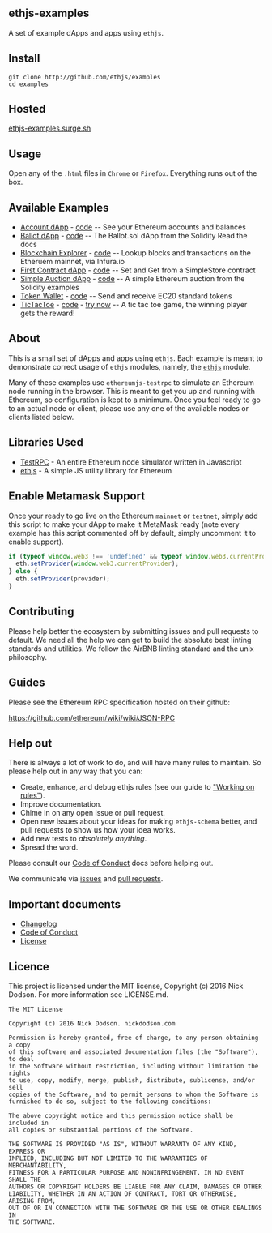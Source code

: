 ## ethjs-examples

A set of example dApps and apps using `ethjs`.

## Install

```
git clone http://github.com/ethjs/examples
cd examples
```

## Hosted

[ethjs-examples.surge.sh](http://ethjs-examples.surge.sh)

## Usage

Open any of the `.html` files in `Chrome` or `Firefox`. Everything runs out of the box.

## Available Examples

  - [Account dApp](http://ethjs-examples.surge.sh/accounts.html) - [code](./accounts.html) -- See your Ethereum accounts and balances
  - [Ballot dApp](http://ethjs-examples.surge.sh/ballot.html) - [code](./ballot.html) -- The Ballot.sol dApp from the Solidity Read the docs
  - [Blockchain Explorer](http://ethjs-examples.surge.sh/blockchain-explorer.html) -  [code](./blockchain-explorer.html) -- Lookup blocks and transactions on the Etheruem mainnet, via Infura.io
  - [First Contract dApp](http://ethjs-examples.surge.sh/first-contract.html) -  [code](./first-contract.html) -- Set and Get from a SimpleStore contract
  - [Simple Auction dApp](http://ethjs-examples.surge.sh/simple-auction.html) -  [code](./simple-auction.html) -- A simple Ethereum auction from the Solidity examples
  - [Token Wallet](http://ethjs-examples.surge.sh/token-wallet.html) -  [code](./token-wallet.html) -- Send and receive EC20 standard tokens
  - [TicTacToe](http://ethjs-examples.surge.sh/tictactoe.html) -  [code](./tictactoe.html) - [try now](http://www.webpackbin.com/4yJyG0hrG) -- A tic tac toe game, the winning player gets the reward!

## About

This is a small set of dApps and apps using `ethjs`. Each example is meant to demonstrate correct usage of `ethjs` modules, namely, the [`ethjs`](http://github.com/ethjs/ethjs) module.

Many of these examples use `ethereumjs-testrpc` to simulate an Ethereum node running in the browser. This is meant to get you up and running with Ethereum, so configuration is kept to a minimum. Once you feel ready to go to an actual node or client, please use any one of the available nodes or clients listed below.

## Libraries Used

  - [TestRPC](http://github.com/ethereumjs/testrpc) - An entire Ethereum node simulator written in Javascript
  - [ethjs](http://github.com/ethjs/ethjs) - A simple JS utility library for Ethereum

## Enable Metamask Support

Once your ready to go live on the Ethereum `mainnet` or `testnet`, simply add this script to make your dApp to make it MetaMask ready (note every example has this script commented off by default, simply uncomment it to enable support).

```js
if (typeof window.web3 !== 'undefined' && typeof window.web3.currentProvider !== 'undefined') {
  eth.setProvider(window.web3.currentProvider);
} else {
  eth.setProvider(provider);
}
```

## Contributing

Please help better the ecosystem by submitting issues and pull requests to default. We need all the help we can get to build the absolute best linting standards and utilities. We follow the AirBNB linting standard and the unix philosophy.

## Guides

Please see the Ethereum RPC specification hosted on their github:

https://github.com/ethereum/wiki/wiki/JSON-RPC

## Help out

There is always a lot of work to do, and will have many rules to maintain. So please help out in any way that you can:

- Create, enhance, and debug ethjs rules (see our guide to ["Working on rules"](./github/CONTRIBUTING.md)).
- Improve documentation.
- Chime in on any open issue or pull request.
- Open new issues about your ideas for making `ethjs-schema` better, and pull requests to show us how your idea works.
- Add new tests to *absolutely anything*.
- Spread the word.

Please consult our [Code of Conduct](CODE_OF_CONDUCT.md) docs before helping out.

We communicate via [issues](https://github.com/ethjs/ethjs-schema/issues) and [pull requests](https://github.com/ethjs/ethjs-schema/pulls).

## Important documents

- [Changelog](CHANGELOG.md)
- [Code of Conduct](CODE_OF_CONDUCT.md)
- [License](https://raw.githubusercontent.com/ethjs/ethjs-schema/master/LICENSE)

## Licence

This project is licensed under the MIT license, Copyright (c) 2016 Nick Dodson. For more information see LICENSE.md.

```
The MIT License

Copyright (c) 2016 Nick Dodson. nickdodson.com

Permission is hereby granted, free of charge, to any person obtaining a copy
of this software and associated documentation files (the "Software"), to deal
in the Software without restriction, including without limitation the rights
to use, copy, modify, merge, publish, distribute, sublicense, and/or sell
copies of the Software, and to permit persons to whom the Software is
furnished to do so, subject to the following conditions:

The above copyright notice and this permission notice shall be included in
all copies or substantial portions of the Software.

THE SOFTWARE IS PROVIDED "AS IS", WITHOUT WARRANTY OF ANY KIND, EXPRESS OR
IMPLIED, INCLUDING BUT NOT LIMITED TO THE WARRANTIES OF MERCHANTABILITY,
FITNESS FOR A PARTICULAR PURPOSE AND NONINFRINGEMENT. IN NO EVENT SHALL THE
AUTHORS OR COPYRIGHT HOLDERS BE LIABLE FOR ANY CLAIM, DAMAGES OR OTHER
LIABILITY, WHETHER IN AN ACTION OF CONTRACT, TORT OR OTHERWISE, ARISING FROM,
OUT OF OR IN CONNECTION WITH THE SOFTWARE OR THE USE OR OTHER DEALINGS IN
THE SOFTWARE.
```
